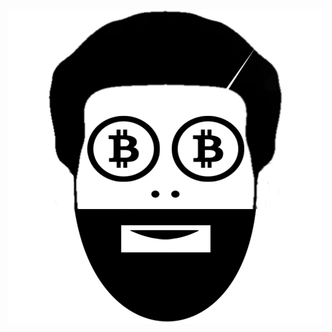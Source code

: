 ![alt text](https://github.com/Bartyee/BitFace---Cryptocurrency-ranking/blob/master/app/images/bitcoin.png "Logo")
